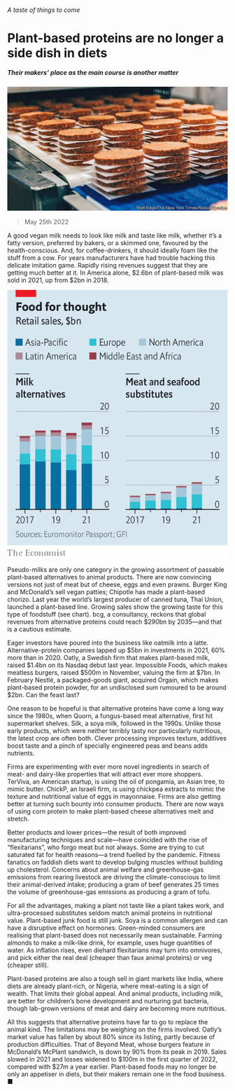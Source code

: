 ###### A taste of things to come

# Plant-based proteins are no longer a side dish in diets 

##### Their makers’ place as the main course is another matter 

![image](images/20220528_WBP001.jpg) 

> May 25th 2022 

A good vegan milk needs to look like milk and taste like milk, whether it’s a fatty version, preferred by bakers, or a skimmed one, favoured by the health-conscious. And, for coffee-drinkers, it should ideally foam like the stuff from a cow. For years manufacturers have had trouble hacking this delicate imitation game. Rapidly rising revenues suggest that they are getting much better at it. In America alone, $2.6bn of plant-based milk was sold in 2021, up from $2bn in 2018. 

![image](images/20220528_WBC433.png) 


Pseudo-milks are only one category in the growing assortment of passable plant-based alternatives to animal products. There are now convincing versions not just of meat but of cheese, eggs and even prawns. Burger King and McDonald’s sell vegan patties; Chipotle has made a plant-based chorizo. Last year the world’s largest producer of canned tuna, Thai Union, launched a plant-based line. Growing sales show the growing taste for this type of foodstuff (see chart). bcg, a consultancy, reckons that global revenues from alternative proteins could reach $290bn by 2035—and that is a cautious estimate.

Eager investors have poured into the business like oatmilk into a latte. Alternative-protein companies lapped up $5bn in investments in 2021, 60% more than in 2020. Oatly, a Swedish firm that makes plant-based milk, raised $1.4bn on its Nasdaq debut last year. Impossible Foods, which makes meatless burgers, raised $500m in November, valuing the firm at $7bn. In February Nestlé, a packaged-goods giant, acquired Orgain, which makes plant-based protein powder, for an undisclosed sum rumoured to be around $2bn. Can the feast last?

One reason to be hopeful is that alternative proteins have come a long way since the 1980s, when Quorn, a fungus-based meat alternative, first hit supermarket shelves. Silk, a soya milk, followed in the 1990s. Unlike those early products, which were neither terribly tasty nor particularly nutritious, the latest crop are often both. Clever processing improves texture, additives boost taste and a pinch of specially engineered peas and beans adds nutrients. 

Firms are experimenting with ever more novel ingredients in search of meat- and dairy-like properties that will attract ever more shoppers. TerViva, an American startup, is using the oil of pongamia, an Asian tree, to mimic butter. ChickP, an Israeli firm, is using chickpea extracts to mimic the texture and nutritional value of eggs in mayonnaise. Firms are also getting better at turning such bounty into consumer products. There are now ways of using corn protein to make plant-based cheese alternatives melt and stretch. 

Better products and lower prices—the result of both improved manufacturing techniques and scale—have coincided with the rise of “flexitarians”, who forgo meat but not always. Some are trying to cut saturated fat for health reasons—a trend fuelled by the pandemic. Fitness fanatics on faddish diets want to develop bulging muscles without building up cholesterol. Concerns about animal welfare and greenhouse-gas emissions from rearing livestock are driving the climate-conscious to limit their animal-derived intake; producing a gram of beef generates 25 times the volume of greenhouse-gas emissions as producing a gram of tofu. 

For all the advantages, making a plant not taste like a plant takes work, and ultra-processed substitutes seldom match animal proteins in nutritional value. Plant-based junk food is still junk. Soya is a common allergen and can have a disruptive effect on hormones. Green-minded consumers are realising that plant-based does not necessarily mean sustainable. Farming almonds to make a milk-like drink, for example, uses huge quantities of water. As inflation rises, even diehard flexitarians may turn into omnivores, and pick either the real deal (cheaper than faux animal proteins) or veg (cheaper still). 

Plant-based proteins are also a tough sell in giant markets like India, where diets are already plant-rich, or Nigeria, where meat-eating is a sign of wealth. That limits their global appeal. And animal products, including milk, are better for children’s bone development and nurturing gut bacteria, though lab-grown versions of meat and dairy are becoming more nutritious.

All this suggests that alternative proteins have far to go to replace the animal kind. The limitations may be weighing on the firms involved. Oatly’s market value has fallen by about 80% since its listing, partly because of production difficulties. That of Beyond Meat, whose burgers feature in McDonald’s McPlant sandwich, is down by 90% from its peak in 2019. Sales slowed in 2021 and losses widened to $100m in the first quarter of 2022, compared with $27m a year earlier. Plant-based foods may no longer be only an appetiser in diets, but their makers remain one in the food business. ■


